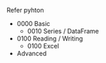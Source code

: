 Refer pyhton 


* 0000 Basic
  * 0010 Series / DataFrame
* 0100 Reading / Writing
  * 0100 Excel
* Advanced